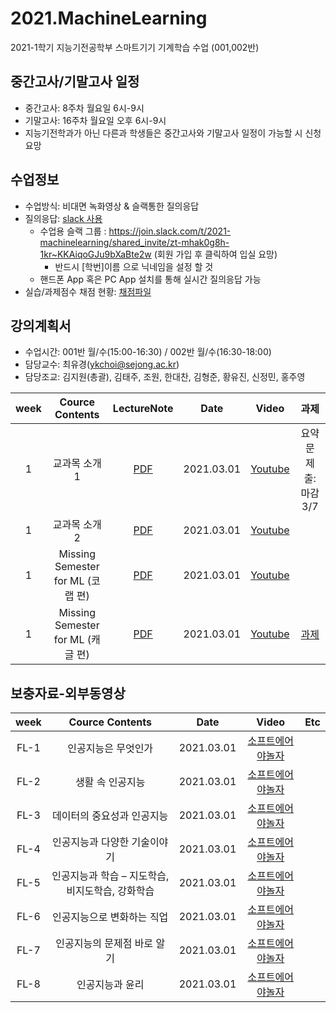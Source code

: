 # 2021.MachineLearning
2021-1학기 지능기전공학부 스마트기기 기계학습 수업 (001,002반)

## 중간고사/기말고사 일정
- 중간고사: 8주차 월요일 6시-9시
- 기말고사: 16주차 월요일 오후 6시-9시
- 지능기전학과가 아닌 다른과 학생들은 중간고사와 기말고사 일정이 가능할 시 신청 요망

## 수업정보
- 수업방식: 비대면 녹화영상 & 슬랙통한 질의응답
- 질의응답: [slack 사용](https://2021-machinelearning.slack.com)
  - 수업용 슬랙 그룹 : https://join.slack.com/t/2021-machinelearning/shared_invite/zt-mhak0g8h-1kr~KKAiqoGJu9bXaBte2w  (회원 가입 후 클릭하여 입실 요망)
    - 반드시 [학번]이름 으로 닉네임을 설정 할 것
  - 핸드폰 App 혹은 PC App 설치를 통해 실시간 질의응답 가능
- 실습/과제점수 채점 현황: [채점파일](https://docs.google.com/spreadsheets/d/1GqRQg1I8KcUrwOh4uqUR--k8e5wBq8qfCyc7WD_5vmQ/edit?usp=sharing)

## 강의계획서
- 수업시간: 001반 월/수(15:00-16:30) / 002반 월/수(16:30-18:00) 
- 담당교수: 최유경(ykchoi@sejong.ac.kr)
- 담당조교: 김지원(총괄), 김태주, 조원, 한대찬, 김형준, 황유진, 신정민, 홍주영

| week | Cource Contents | LectureNote | Date |  Video | 과제 | 
|:---:|:---:|:---:|:---:|:---:|:---:| 
| 1 | 교과목 소개 1| [PDF](https://github.com/sejongresearch/2021.MachineLearning/blob/main/LectureNote/%5B%E1%84%80%E1%85%B5%E1%84%80%E1%85%A8%E1%84%92%E1%85%A1%E1%86%A8%E1%84%89%E1%85%B3%E1%86%B8%5D%5B1%E1%84%8C%E1%85%AE%E1%84%8E%E1%85%A1%5D%20%E1%84%80%E1%85%AA%E1%84%86%E1%85%A9%E1%86%A8%E1%84%89%E1%85%A9%E1%84%80%E1%85%A2%20I.pdf) | 2021.03.01 | [Youtube](https://youtu.be/feI7rz5JGXo) | 요약문 제출: 마감 3/7 |
| 1 | 교과목 소개 2| [PDF](https://github.com/sejongresearch/2021.MachineLearning/blob/main/LectureNote/%5B%E1%84%80%E1%85%B5%E1%84%80%E1%85%A8%E1%84%92%E1%85%A1%E1%86%A8%E1%84%89%E1%85%B3%E1%86%B8%5D%5B1%E1%84%8C%E1%85%AE%E1%84%8E%E1%85%A1%5D%20%E1%84%80%E1%85%AA%E1%84%86%E1%85%A9%E1%86%A8%E1%84%89%E1%85%A9%E1%84%80%E1%85%A2%20II.pdf) | 2021.03.01 | [Youtube](https://youtu.be/LobB91jPDnE) |  |
| 1 | Missing Semester for ML (코랩 편) | [PDF](https://github.com/sejongresearch/2021.MachineLearning/blob/main/LectureNote/%5B%E1%84%80%E1%85%B5%E1%84%80%E1%85%A8%E1%84%92%E1%85%A1%E1%86%A8%E1%84%89%E1%85%B3%E1%86%B8%5D%5B1%E1%84%8C%E1%85%AE%E1%84%8E%E1%85%A1%5D%20MissingSemester_Colab.pdf) | 2021.03.01 |  [Youtube](https://youtu.be/NUb1Nyz6BuI) |  |
| 1 | Missing Semester for ML (캐글 편) | [PDF](https://github.com/sejongresearch/2021.MachineLearning/blob/main/LectureNote/%5B%E1%84%80%E1%85%B5%E1%84%80%E1%85%A8%E1%84%92%E1%85%A1%E1%86%A8%E1%84%89%E1%85%B3%E1%86%B8%5D%5B1%E1%84%8C%E1%85%AE%E1%84%8E%E1%85%A1%5D%20MissingSemester_Kaggle.pdf) | 2021.03.01 | [Youtube]() | [과제](https://github.com/sejongresearch/2021.MachineLearning/blob/master/HW/1%EC%A3%BC%EC%B0%A8/w1p1-3.md) |



## 보충자료-외부동영상
| week | Cource Contents | Date |  Video | Etc | 
|:---:|:---:|:---:|:---:|:---:|
| FL-1 | 인공지능은 무엇인가 | 2021.03.01 | [소프트에어야놀자](https://www.playsw.or.kr/artificial/view/playswtv/702?currentTab=ai_data_video_for_teachers&path=artificial) | 
| FL-2 | 생활 속 인공지능 | 2021.03.01 | [소프트에어야놀자](https://www.playsw.or.kr/artificial/view/playswtv/722?currentTab=ai_data_video_for_teachers&path=artificial) | |
| FL-3 | 데이터의 중요성과 인공지능 | 2021.03.01 | [소프트에어야놀자](https://www.playsw.or.kr/artificial/view/playswtv/723?currentTab=ai_data_video_for_teachers&path=artificial) | |
| FL-4 | 인공지능과 다양한 기술이야기 | 2021.03.01 | [소프트에어야놀자](https://www.playsw.or.kr/artificial/view/playswtv/724?currentTab=ai_data_video_for_teachers&path=artificial) | |
| FL-5 | 인공지능과 학습 – 지도학습, 비지도학습, 강화학습 | 2021.03.01 | [소프트에어야놀자](https://www.playsw.or.kr/artificial/view/playswtv/725?currentTab=ai_data_video_for_teachers&path=artificial) | |
| FL-6 | 인공지능으로 변화하는 직업 | 2021.03.01 | [소프트에어야놀자](https://www.playsw.or.kr/artificial/view/playswtv/726?currentTab=ai_data_video_for_teachers&path=artificial) | |
| FL-7 | 인공지능의 문제점 바로 알기 | 2021.03.01 | [소프트에어야놀자](https://www.playsw.or.kr/artificial/view/playswtv/727?currentTab=ai_data_video_for_teachers&path=artificial) | |
| FL-8 | 인공지능과 윤리 | 2021.03.01 | [소프트에어야놀자](https://www.playsw.or.kr/artificial/view/playswtv/728?currentTab=ai_data_video_for_teachers&path=artificial) | |








